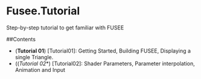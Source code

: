 # Fusee.Tutorial
Step-by-step tutorial to get familiar with FUSEE

##Contents
 - (**Tutorial 01**) [Tutorial01]: Getting Started, Building FUSEE, Displaying a single Triangle.
 - ((*Tutorial 02**) [Tutorial02]: Shader Parameters, Parameter interpolation, Animation and Input
 
 

